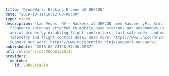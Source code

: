 ```yaml
---
title: 'DroneWarz: Hacking Drones at DEFCON'
date: "2019-10-11T16:12:00+08:00"
type: video
description: 'Las Vegas, NV – Hackers at DEFCON used RaspberryPi, Arduino, & radio
  frequency antennas attached to mobile base stations and autonomous UAV''s to attack
  aerial drones by disabling flight controllers, fail-safe mode, and manipulating
  telemetry and flight control data. Read more: https://www.unicornriot.ninja/2018/hacking-drones-at-defcon-all-skyz-belong-to-us/
  Support our work: https://www.unicornriot.ninja/support-our-work/'
publishdate: "2018-08-23T20:57:30.000Z"
url: /unicornriot/VUbu8Iye0i4/
providers:
  youtube:
    id: VUbu8Iye0i4
---
```


